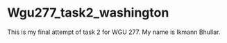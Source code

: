 # Wgu277_task2_washington
This is my final attempt of task 2 for WGU 277. My name is Ikmann Bhullar. 
